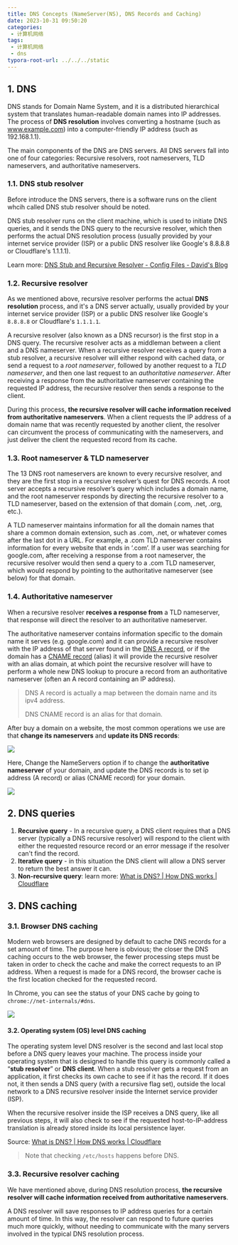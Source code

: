 ```yaml
---
title: DNS Concepts (NameServer(NS), DNS Records and Caching)
date: 2023-10-31 09:50:20
categories:
 - 计算机网络
tags:
 - 计算机网络
 - dns
typora-root-url: ../../../static
---
```


## 1. DNS

DNS stands for Domain Name System, and it is a distributed hierarchical system that translates human-readable domain names into IP addresses. The process of **DNS resolution** involves converting a hostname (such as www.example.com) into a computer-friendly IP address (such as 192.168.1.1). 

The main components of the DNS are DNS servers. All DNS servers fall into one of four categories: Recursive resolvers, root nameservers, TLD nameservers, and authoritative nameservers. 

### 1.1. DNS stub resolver

Before introduce the DNS servers, there is a software runs on the client whcih called DNS stub resolver should be noted. 

DNS stub resolver runs on the client machine, which is used to initiate DNS queries, and it sends the DNS query to the recursive resolver, which then performs the actual DNS resolution process (usually provided by your internet service provider (ISP) or a public DNS resolver like Google's 8.8.8.8 or Cloudflare's 1.1.1.1).  

Learn more: [DNS Stub and Recursive Resolver - Config Files - David's Blog](https://davidzhu.xyz/post/network/002-dns/)

### 1.2. Recursive resolver

As we mentioned above, recursive resolver performs the actual **DNS resolution** process, and it's a DNS server actually, usually provided by your internet service provider (ISP) or a public DNS resolver like Google's `8.8.8.8` or Cloudflare's `1.1.1.1`.  

A recursive resolver (also known as a DNS recursor) is the first stop in a DNS query. The recursive resolver acts as a middleman between a client and a DNS nameserver. When a recursive resolver receives a query from a stub resolver, a recursive resolver will either respond with cached data, or send a request to a *root nameserver*, followed by another request to a *TLD nameserver*, and then one last request to an *authoritative nameserver*. After receiving a response from the authoritative nameserver containing the requested IP address, the recursive resolver then sends a response to the client.

During this process, **the recursive resolver will cache information received from authoritative nameservers**. When a client requests the IP address of a domain name that was recently requested by another client, the resolver can circumvent the process of communicating with the nameservers, and just deliver the client the requested record from its cache.

### 1.3. Root nameserver & TLD nameserver

The 13 DNS root nameservers are known to every recursive resolver, and they are the first stop in a recursive resolver’s quest for DNS records. A root server accepts a recursive resolver’s query which includes a domain name, and the root nameserver responds by directing the recursive resolver to a TLD nameserver, based on the extension of that domain (.com, .net, .org, etc.). 

A TLD nameserver maintains information for all the domain names that share a common domain extension, such as .com, .net, or whatever comes after the last dot in a URL. For example, a .com TLD nameserver contains information for every website that ends in ‘.com’. If a user was searching for google.com, after receiving a response from a root nameserver, the recursive resolver would then send a query to a .com TLD nameserver, which would respond by pointing to the authoritative nameserver (see below) for that domain.

### 1.4. Authoritative nameserver

When a recursive resolver **receives a response from** a TLD nameserver, that response will direct the resolver to an authoritative nameserver. 

The authoritative nameserver contains information specific to the domain name it serves (e.g. google.com) and it can provide a recursive resolver with the IP address of that server found in the [DNS A record](https://www.cloudflare.com/learning/dns/dns-records/dns-a-record/), or if the domain has a [CNAME record](https://www.cloudflare.com/learning/dns/dns-records/dns-cname-record/) (alias) it will provide the recursive resolver with an alias domain, at which point the recursive resolver will have to perform a whole new DNS lookup to procure a record from an authoritative nameserver (often an A record containing an IP address).

> DNS A record is actually a map between the domain name and its ipv4 address. 
>
> DNS CNAME record is an alias for that domain.

After buy a domain on a website, the most common operations we use are that **change its nameservers** and **update its DNS records**:

![](https://pub-2a6758f3b2d64ef5bb71ba1601101d35.r2.dev/blogs/2025/01/c9d1480f89adaf900fcc9d104cb8e921.png)

Here, Change the NameServers option if to change the **authoritative nameserver** of your domain, and update the DNS records is to set ip address (A record) or alias (CNAME record) for your domain. 

![](https://pub-2a6758f3b2d64ef5bb71ba1601101d35.r2.dev/blogs/2025/01/660f9f8211ebaeac8ffea3c050c94d78.png)

## 2. DNS queries

1. **Recursive query** - In a recursive query, a DNS client requires that a DNS server (typically a DNS recursive resolver) will respond to the client with either the requested resource record or an error message if the resolver can't find the record.
2. **Iterative query** - in this situation the DNS client will allow a DNS server to return the best answer it can. 
3. **Non-recursive query**: learn more: [What is DNS? | How DNS works | Cloudflare](https://www.cloudflare.com/learning/dns/what-is-dns/)

## 3. DNS caching

### 3.1. Browser DNS caching

Modern web browsers are designed by default to cache DNS records for a set amount of time. The purpose here is obvious; the closer the DNS caching occurs to the web browser, the fewer processing steps must be taken in order to check the cache and make the correct requests to an IP address. When a request is made for a DNS record, the browser cache is the first location checked for the requested record.

In Chrome, you can see the status of your DNS cache by going to `chrome://net-internals/#dns`.

![](https://pub-2a6758f3b2d64ef5bb71ba1601101d35.r2.dev/blogs/2025/01/6666ce8db7adb7bc4e333d94ae70cb1d.png)

#### 3.2. Operating system (OS) level DNS caching

The operating system level DNS resolver is the second and last local stop before a DNS query leaves your machine. The process inside your operating system that is designed to handle this query is commonly called a “**stub resolver**” or **DNS client**. When a stub resolver gets a request from an application, it first checks its own cache to see if it has the record. If it does not, it then sends a DNS query (with a recursive flag set), outside the local network to a DNS recursive resolver inside the Internet service provider (ISP).

When the recursive resolver inside the ISP receives a DNS query, like all previous steps, it will also check to see if the requested host-to-IP-address translation is already stored inside its local persistence layer.

Source: [What is DNS? | How DNS works | Cloudflare](https://www.cloudflare.com/learning/dns/what-is-dns/)

> Note that checking `/etc/hosts` happens before DNS.

### 3.3. Recursive resolver caching

We have mentioned above, during DNS resolution process, **the recursive resolver will cache information received from authoritative nameservers**. 

A DNS resolver will save responses to IP address queries for a certain amount of time. In this way, the resolver can respond to future queries much more quickly, without needing to communicate with the many servers involved in the typical DNS resolution process.

